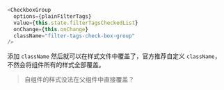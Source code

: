 ```js
<CheckboxGroup
  options={plainFilterTags}
  value={this.state.filterTagsCheckedList}
  onChange={this.onChange}
  className="filter-tags-check-box-group"
/>
```

添加 `className` 然后就可以在样式文件中覆盖了，官方推荐自定义 `className`，不然会将组件所有的样式全部覆盖。

> 自组件的样式没法在父组件中直接覆盖？
